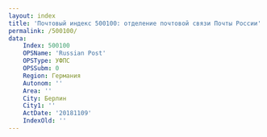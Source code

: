 ```yaml
---
layout: index
title: 'Почтовый индекс 500100: отделение почтовой связи Почты России'
permalink: /500100/
data:
    Index: 500100
    OPSName: 'Russian Post'
    OPSType: УФПС
    OPSSubm: 0
    Region: Германия
    Autonom: ''
    Area: ''
    City: Берлин
    City1: ''
    ActDate: '20181109'
    IndexOld: ''
---
```

